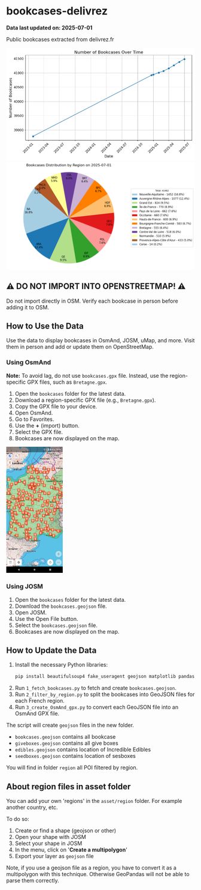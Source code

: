 # bookcases-delivrez

**Data last updated on: 2025-07-01**

Public bookcases extracted from delivrez.fr

![Bookcases count history](assets/bookcases_count_history.png)
![Bookcases distribution pie](assets/bookcases_distribution_pie_chart.png)

## ⚠️ DO NOT IMPORT INTO OPENSTREETMAP! ⚠️

Do not import directly in OSM. Verify each bookcase in person before adding it to OSM.

## How to Use the Data

Use the data to display bookcases in OsmAnd, JOSM, uMap, and more. Visit them in person and add or update them on OpenStreetMap.

### Using OsmAnd

**Note:** To avoid lag, do not use `bookcases.gpx` file. Instead, use the region-specific GPX files, such as `Bretagne.gpx`.

1. Open the `bookcases` folder for the latest data.
2. Download a region-specific GPX file (e.g., `Bretagne.gpx`).
3. Copy the GPX file to your device.
4. Open OsmAnd.
5. Go to Favorites.
6. Use the **+** (import) button.
7. Select the GPX file.
8. Bookcases are now displayed on the map.

<img alt="Bookcases in OsmAnd" src="./assets/OsmAnd.png" height="30%" width="30%">

### Using JOSM

1. Open the `bookcases` folder for the latest data.
2. Download the `bookcases.geojson` file.
3. Open JOSM.
4. Use the Open File button.
5. Select the `bookcases.geojson` file.
6. Bookcases are now displayed on the map.

## How to Update the Data

1. Install the necessary Python libraries:
    ```sh
    pip install beautifulsoup4 fake_useragent geojson matplotlib pandas selenium shapely
    ```
2. Run `1_fetch_bookcases.py` to fetch and create `bookcases.geojson`.
3. Run `2_filter_by_region.py` to split the bookcases into GeoJSON files for each French region.
4. Run `3_create_OsmAnd_gpx.py` to convert each GeoJSON file into an OsmAnd GPX file.

The script will create `geojson` files in the new folder.

- `bookcases.geojson` contains all bookcase
- `giveboxes.geojson` contains all give boxes
- `edibles.geojson` contains location of Incredible Edibles
- `seedboxes.geojson` contains location of sesboxes

You will find in folder `region` all POI filtered by region.

## About region files in asset folder

You can add your own 'regions' in the `asset/region` folder.
For example another country, etc.

To do so:

1. Create or find a shape (geojson or other)
1. Open your shape with JOSM
1. Select your shape in JOSM
1. In the menu, click on '**Create a multipolygon**'
1. Export your layer as `geojson` file

Note, if you use a geojson file as a region, you have to convert it as a multipolygon with this technique.
Otherwise GeoPandas will not be able to parse them correctly.
